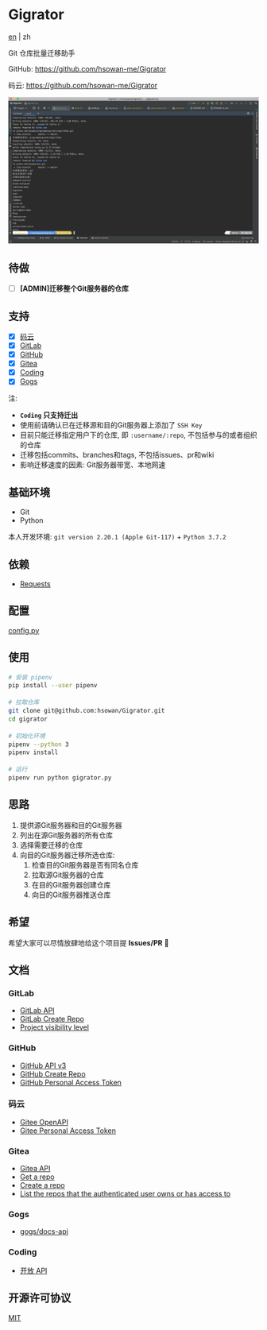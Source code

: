 # Gigrator

[en](./README.md) | zh

Git 仓库批量迁移助手

GitHub: https://github.com/hsowan-me/Gigrator

码云: https://github.com/hsowan-me/Gigrator

![test.png](./images/test.png)

## 待做

* [ ] **[ADMIN]迁移整个Git服务器的仓库**

## 支持

* [x] [码云](https://gitee.com/)
* [x] [GitLab](https://gitlab.com/)
* [x] [GitHub](https://github.com/)
* [x] [Gitea](https://gitea.io/zh-cn/)
* [x] [Coding](https://coding.net/)
* [x] [Gogs](https://gogs.io/)

注:
* **`Coding` 只支持迁出**
* 使用前请确认已在迁移源和目的Git服务器上添加了 `SSH Key`
* 目前只能迁移指定用户下的仓库, 即 `:username/:repo`, 不包括参与的或者组织的仓库
* 迁移包括commits、branches和tags, 不包括issues、pr和wiki
* 影响迁移速度的因素: Git服务器带宽、本地网速

## 基础环境

* Git
* Python

本人开发环境: `git version 2.20.1 (Apple Git-117)` + `Python 3.7.2`

## 依赖

* [Requests](https://2.python-requests.org/en/master/)

## 配置

[config.py](./config.py)

## 使用

```bash
# 安装 pipenv
pip install --user pipenv

# 拉取仓库
git clone git@github.com:hsowan/Gigrator.git
cd gigrator

# 初始化环境
pipenv --python 3
pipenv install

# 运行
pipenv run python gigrator.py

```

## 思路

1. 提供源Git服务器和目的Git服务器
2. 列出在源Git服务器的所有仓库
3. 选择需要迁移的仓库
4. 向目的Git服务器迁移所选仓库:
    1. 检查目的Git服务器是否有同名仓库
    2. 拉取源Git服务器的仓库
    3. 在目的Git服务器创建仓库
    4. 向目的Git服务器推送仓库
    
## 希望

希望大家可以尽情放肆地给这个项目提 **Issues/PR** :pray:

## 文档

### GitLab

* [GitLab API](https://docs.gitlab.com/ee/api/)
* [GitLab Create Repo](https://docs.gitlab.com/ee/api/projects.html#create-project)
* [Project visibility level](https://docs.gitlab.com/ee/api/projects.html#project-visibility-level)

### GitHub

* [GitHub API v3](https://developer.github.com/v3/)
* [GitHub Create Repo](https://developer.github.com/v3/repos/#create)
* [GitHub Personal Access Token](https://github.com/settings/tokens)

### 码云

* [Gitee OpenAPI](https://gitee.com/api/v5/swagger#/getV5ReposOwnerRepoStargazers?ex=no)
* [Gitee Personal Access Token](https://gitee.com/profile/personal_access_tokens)

### Gitea

* [Gitea API](https://gitea.com/api/v1/swagger)
* [Get a repo](https://gitea.com/api/v1/swagger#/repository/repoGet)
* [Create a repo](https://gitea.com/api/v1/swagger#/repository/createCurrentUserRepo)
* [List the repos that the authenticated user owns or has access to](https://gitea.com/api/v1/swagger#/user/userCurrentListRepos)

### Gogs

* [gogs/docs-api](https://github.com/gogs/docs-api)

### Coding

* [开放 API](https://open.coding.net/open-api/?_ga=2.122224323.99121124.1563808661-1235584671.1544277191)

## 开源许可协议

[MIT](https://github.com/hsowan/Gigrator/blob/master/LICENSE)

